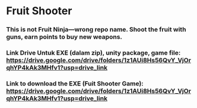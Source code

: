 # Fruit Shooter  

### This is not Fruit Ninja—wrong repo name. Shoot the fruit with guns, earn points to buy new weapons.

### Link Drive Untuk EXE (dalam zip), unity package, game file: https://drive.google.com/drive/folders/1z1AUi8Hs56QvY_VjOrqhYP4kAk3MHfv1?usp=drive_link
### Link to download the EXE (Fuit Shooter Game): https://drive.google.com/drive/folders/1z1AUi8Hs56QvY_VjOrqhYP4kAk3MHfv1?usp=drive_link
